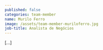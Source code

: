 ```yaml
---
published: false
categories: team-member
name: Murilo Ferro
image: /assets/team-member-muriloferro.jpg
job-title: Analista de Negócios
---
```


[...]
